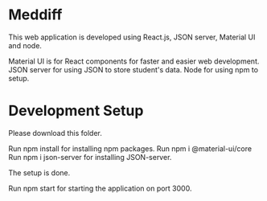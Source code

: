 # Meddiff

This web application is developed using React.js, JSON server, Material UI and node.

Material UI is for React components for faster and easier web development.
JSON server for using JSON  to store student's data.
Node for using npm to setup.

# Development Setup
Please download this folder.

Run npm install for installing npm packages.
Run npm i @material-ui/core
Run npm i json-server for installing JSON-server.

The setup is done.

Run npm start for starting the application on port 3000.
